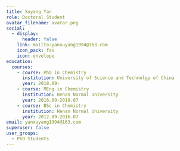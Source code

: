 ```yaml
---
title: Xuyang Yan
role: Doctoral Student
avatar_filename: avatar.png
social: 
  - display:
      header: false
    link: mailto:yanxuyang1994@163.com
    icon_pack: fas
    icon: envelope
education:
  courses:
    - course: PhD in Chemistry
      institution: University of Science and Technolgy of China
      year: 2018.09-
    - course: MEng in Chemistry
      institution: Henan Normal University
      year: 2016.09-2018.07 
    - course: BSc in Chemistry
      institution: Henan Normal University
      year: 2012.09-2016.07 
email: yanxuyang1994@163.com
superuser: false
user_groups:
  - PhD Students
---
```

